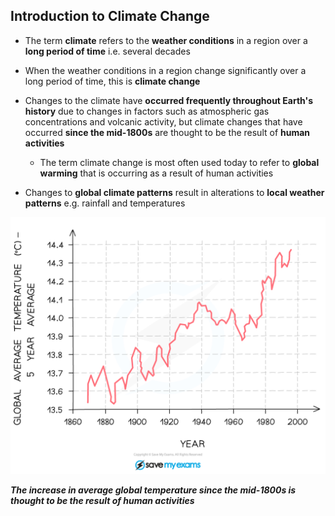 ## Introduction to Climate Change

* The term **climate** refers to the **weather conditions** in a region over a **long period of time** i.e. several decades
* When the weather conditions in a region change significantly over a long period of time, this is **climate change**
* Changes to the climate have **occurred frequently throughout Earth's history** due to changes in factors such as atmospheric gas concentrations and volcanic activity, but climate changes that have occurred **since the mid-1800s** are thought to be the result of **human activities**

  + The term climate change is most often used today to refer to **global warming** that is occurring as a result of human activities
* Changes to **global climate patterns** result in alterations to **local weather patterns** e.g. rainfall and temperatures

![Climate Change - Graph Temperature Evolution](Climate-Change-Graph-Temperature-Evolution.png)

***The increase in average global temperature since the mid-1800s is thought to be the result of human activities***
